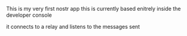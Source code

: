 This is my very first nostr app this is currently based enitrely inside the developer console

it connects to a relay and listens to the messages sent

